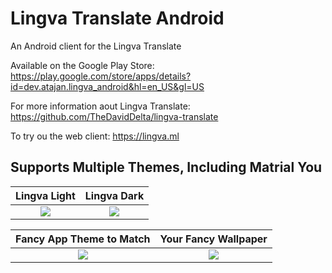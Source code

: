 # Lingva Translate Android
 An Android client for the Lingva Translate
 
 Available on the Google Play Store:
 https://play.google.com/store/apps/details?id=dev.atajan.lingva_android&hl=en_US&gl=US

For more information aout Lingva Translate:
https://github.com/TheDavidDelta/lingva-translate

To try ou the web client:
https://lingva.ml

## Supports Multiple Themes, Including Matrial You
Lingva Light | Lingva Dark
:-------------------------:|:-------------------------:
![](https://user-images.githubusercontent.com/27980758/146686858-83aed651-465a-470d-8c1d-49f820a91fcd.jpg)  |  ![](https://user-images.githubusercontent.com/27980758/146686859-5c55c61a-7154-4999-9ae7-026ceb36bf2a.jpg)

Fancy App Theme to Match | Your Fancy Wallpaper
:-------------------------:|:-------------------------:
![](https://user-images.githubusercontent.com/27980758/146686706-d1c1f6f7-0c03-4037-a6c3-cd9e40940165.jpeg)  |  ![](https://user-images.githubusercontent.com/27980758/146686707-c84476ac-c9e7-43f8-82d2-2bf22b680ea2.jpeg)
